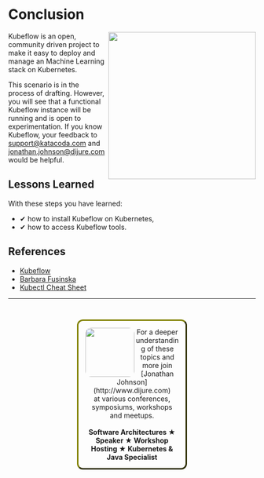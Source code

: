 # Conclusion #

<img align="right" src="/javajon/courses/kubernetes-ml/kubeflow-install/assets/kubeflow.jpg" width="300">

Kubeflow is an open, community driven project to make it easy to deploy and manage an Machine Learning stack on Kubernetes.

This scenario is in the process of drafting. However, you will see that a functional Kubeflow instance will be running and is open to experimentation. If you know Kubeflow, your feedback to support@katacoda.com and jonathan.johnson@dijure.com would be helpful.

## Lessons Learned ##

With these steps you have learned:

- &#x2714; how to install Kubeflow on Kubernetes,
- &#x2714; how to access Kubeflow tools.

## References ##

- [Kubeflow](https://www.kubeflow.org/)
- [Barbara Fusinska](https://www.altoros.com/blog/kubeflow-automating-deployment-of-tensorflow-models-on-kubernetes/)
- [Kubectl Cheat Sheet](https://kubernetes.io/docs/reference/kubectl/cheatsheet/)

------
<p style="text-align: center; padding: 1em; margin: 3em; margin-left: 10em; margin-right: 10em; border-; 1px; border-color: olive;  border-radius: 12px; border-style:outset">
<img align="left" src="/javajon/courses/kubernetes-ml/kubeflow/assets/jonathan-johnson.jpg" width="100" style="border-radius: 12px">
For a deeper understanding of these topics and more join <br>[Jonathan Johnson](http://www.dijure.com)<br> at various conferences, symposiums, workshops and meetups.
<br><br>
<b>Software Architectures ★ Speaker ★ Workshop Hosting ★ Kubernetes & Java Specialist</b>
</p>
